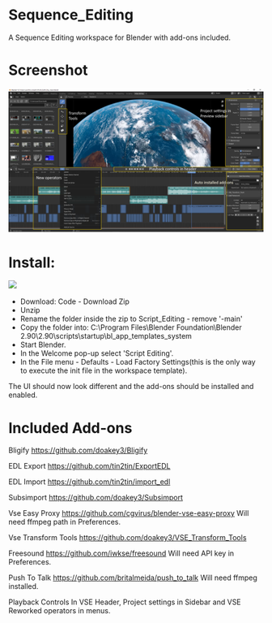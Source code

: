# Sequence_Editing
A Sequence Editing workspace for Blender with add-ons included.


# Screenshot
![alt text](https://github.com/tin2tin/Sequence_Editing/blob/main/Sequence_Editing.png?raw=true)


# Install:
[![](http://img.youtube.com/vi/ufSyony6eRE/0.jpg)](http://www.youtube.com/watch?v=ufSyony6eRE "")
- Download: Code - Download Zip
- Unzip
- Rename the folder inside the zip to Script_Editing - remove '-main'
- Copy the folder into: C:\Program Files\Blender Foundation\Blender 2.90\2.90\scripts\startup\bl_app_templates_system
- Start Blender.
- In the Welcome pop-up select 'Script Editing'.
- In the File menu - Defaults - Load Factory Settings(this is the only way to execute the init file in the workspace template).

The UI should now look different and the add-ons should be installed and enabled.


# Included Add-ons

Bligify https://github.com/doakey3/Bligify

EDL Export https://github.com/tin2tin/ExportEDL

EDL Import https://github.com/tin2tin/import_edl

Subsimport https://github.com/doakey3/Subsimport

Vse Easy Proxy https://github.com/cgvirus/blender-vse-easy-proxy Will need ffmpeg path in Preferences.

Vse Transform Tools https://github.com/doakey3/VSE_Transform_Tools

Freesound https://github.com/iwkse/freesound Will need API key in Preferences.

Push To Talk https://github.com/britalmeida/push_to_talk Will need ffmpeg installed.

Playback Controls In VSE Header, Project settings in Sidebar and VSE Reworked operators in menus.

